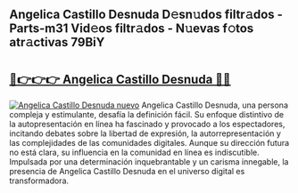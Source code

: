 ## Angelica Castillo Desnuda D𝚎sn𝚞dos filtr𝚊dos - Parts-m31 Vid𝚎os filtr𝚊dos - N𝚞evas f𝚘tos atr𝚊ctivas 79BiY

# <h2><a href="http://mbdwwmw.tromn.icu/?c=Angelica+Castillo+Desnuda">🔗👉👉👉 Angelica Castillo Desnuda 🔗🔗</a></h2>

[![Angelica Castillo Desnuda nuevo](https://i.imgur.com/pEAQMta.gif)](http://mbdwwmw.tromn.icu/?c=Angelica+Castillo+Desnuda)
Angelica Castillo Desnuda, una persona compleja y estimulante, desafía la definición fácil. Su enfoque distintivo de la autopresentación en línea ha fascinado y provocado a los espectadores, incitando debates sobre la libertad de expresión, la autorrepresentación y las complejidades de las comunidades digitales. Aunque su dirección futura no está clara, su influencia en la comunidad en línea es indiscutible. Impulsada por una determinación inquebrantable y un carisma innegable, la presencia de Angelica Castillo Desnuda en el universo digital es transformadora.
